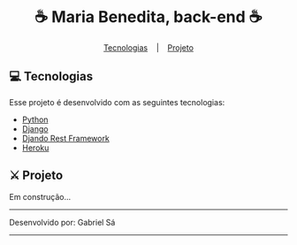 <h1 align="center">
  ☕️ Maria Benedita, back-end ☕️
</h1>

<p align="center">
  <a href="#tecnologias">Tecnologias</a>
  &nbsp;&nbsp;&nbsp;|&nbsp;&nbsp;&nbsp;
  <a href="#tecnologias">Projeto</a>
</p>

## 💻 Tecnologias

Esse projeto é desenvolvido com as seguintes tecnologias:

- [Python](https://www.python.org/)
- [Django](https://www.djangoproject.com/)
- [Djando Rest Framework](https://www.django-rest-framework.org/)
- [Heroku](https://www.heroku.com/)

## ⚔️ Projeto

Em construção...

---

Desenvolvido por: Gabriel Sá

---